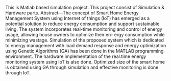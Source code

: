 This is Matlab based simulation project.
This project consist of Simulation & Hardware parts.
Abstract—The concept of Smart Home Energy Management System using Internet of things (IoT) has emerged as a potential solution to reduce energy consumption and support sustainable living. The system incorporates real-time monitoring and control of energy usage, allowing house owners to optimize their en- ergy consumption while minimizing wastage. Simulation of the proposed system which is dedicated to energy management with load demand response and energy optimization using Genetic Algorithms (GA) has been done in the MATLAB programming environment. The hardware implementation of the real.time energy monitoring system using IoT is also done. Optimized size of the smart home is obtained using GA through simulation and effective monitoring is done through IoT.
